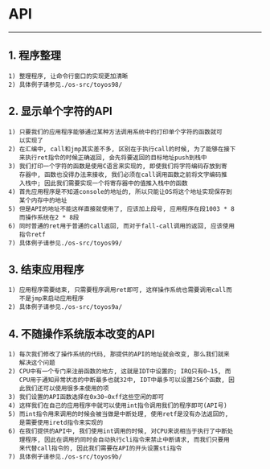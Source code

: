 # **API** #
***


## **1. 程序整理** ##
    1) 整理程序, 让命令行窗口的实现更加清晰
    2) 具体例子请参见./os-src/toyos98/


## **2. 显示单个字符的API** ##
    1) 只要我们的应用程序能够通过某种方法调用系统中的打印单个字符的函数就可
       以实现了
    2) 在汇编中, call和jmp其实差不多, 区别在于执行call的时候, 为了能够在接下
       来执行ret指令的时候正确返回, 会先将要返回的目标地址push到栈中
    3) 我们打印一个字符的函数是使用C语言来实现的, 即使我们将字符编码存放到寄
       存器中, 函数也没得办法来接收, 我们必须在call调用函数之前将文字编码推
       入栈中; 因此我们需要实现一个将寄存器中的值推入栈中的函数
    4) 首先应用程序是不知道console的地址的, 所以只能让OS将这个地址实现保存到
       某个内存中的地址
    5) 但是API的地址不能这样直接就使用了, 应该加上段号, 应用程序在段1003 * 8
       而操作系统在2 * 8段
    6) 同时普通的ret用于普通的call返回, 而对于fall-call调用的返回, 应该使用
       指令retf
    7) 具体例子请参见./os-src/toyos99/


## **3. 结束应用程序** ##
    1) 应用程序需要结束, 只需要程序调用ret即可, 这样操作系统也需要调用call而
       不是jmp来启动应用程序
    2) 具体例子请参见./os-src/toyos9a/


## **4. 不随操作系统版本改变的API** ##
    1) 每次我们修改了操作系统的代码, 那提供的API的地址就会改变, 那么我们就来
       解决这个问题
    2) CPU中有一个专门来注册函数的地方, 这就是IDT中设置的; IRQ只有0~15, 而
       CPU用于通知异常状态的中断最多也就32中, IDT中最多可以设置256个函数, 因
       此我们还可以使用很多未使用的项
    3) 我们设置的API函数选择在0x30~0xff这些空闲的即可
    4) 这样我们在自己的应用程序中就可以使用int指令调用我们的程序即可(API号)
    5) 而int指令用来调用的时候会被当做是中断处理, 使用retf是没有办法返回的,
       是需要使用iretd指令来实现的
    6) 在我们提供的API中, 我们使用int调用的时候, 对CPU来说相当于执行了中断处
       理程序, 因此在调用的同时会自动执行cli指令来禁止中断请求, 而我们只要用
       来代替call指令的, 因此我们需要在API的开头设置sti指令 
    7) 具体例子请参见./os-src/toyos9b/
